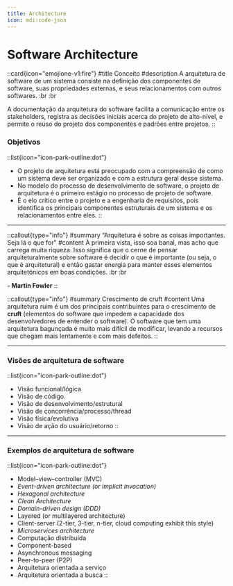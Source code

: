 ```yaml
---
title: Architecture
icon: mdi:code-json
---
```


# Software Architecture

::card{icon="emojione-v1:fire"}
#title
Conceito
#description
A arquitetura de software de um sistema consiste na definição dos componentes de software, suas propriedades externas, e seus relacionamentos com outros softwares. :br :br

A documentação da arquitetura do software facilita a comunicação entre os stakeholders, registra as decisões iniciais acerca do projeto de alto-nível, e permite o reúso do projeto dos componentes e padrões entre projetos.
::

### Objetivos

::list{icon="icon-park-outline:dot"}
- O projeto de arquitetura está preocupado com a compreensão de como um sistema deve ser organizado e com a estrutura geral desse sistema.
- No modelo do processo de desenvolvimento de software, o projeto de arquitetura é o primeiro estágio no processo de projeto de software.
- É o elo crítico entre o projeto e a engenharia de requisitos, pois identifica os principais componentes estruturais de um sistema e os relacionamentos entre eles.
::

---

::callout{type="info"}
#summary
“Arquitetura é sobre as coisas importantes. Seja lá o que for"
#content
À primeira vista, isso soa banal, mas acho que carrega muita riqueza. Isso significa que o cerne de pensar arquiteturalmente sobre software é decidir o que é importante (ou seja, o que é arquitetural) e então gastar energia para manter esses elementos arquitetônicos em boas condições. :br :br

**- Martin Fowler**
::

::callout{type="info"}
#summary
Crescimento de cruft
#content
Uma arquitetura ruim é um dos principais contribuintes para o crescimento de **cruft** (elementos do software que impedem a capacidade dos desenvolvedores de entender o software). O software que tem uma arquitetura bagunçada é muito mais difícil de modificar, levando a recursos que chegam mais lentamente e com mais defeitos.
::

---

### Visões de arquitetura de software

::list{icon="icon-park-outline:dot"}
- Visão funcional/lógica
- Visão de código.
- Visão de desenvolvimento/estrutural
- Visão de concorrência/processo/thread
- Visão física/evolutiva
- Visão de ação do usuário/retorno
::

---


### Exemplos de arquitetura de software

::list{icon="icon-park-outline:dot"}
- Model–view–controller (MVC)
- *Event-driven architecture (or implicit invocation)*
- *Hexagonal architecture*
- *Clean Architecture*
- *Domain-driven design (DDD)*
- Layered (or multilayered architecture)
- Client-server (2-tier, 3-tier, n-tier, cloud computing exhibit this style)
- *Microservices architecture*
- Computação distribuída
- Component-based
- Asynchronous messaging
- Peer-to-peer (P2P)
- Arquitetura orientada a serviço
- Arquitetura orientada a busca
::